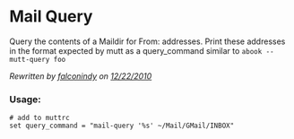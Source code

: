 # Mail Query

Query the contents of a Maildir for From: addresses. Print these 
addresses in the format expected by mutt as a query_command similar to 
`abook --mutt-query foo`

*Rewritten by [falconindy](https://github.com/falconindy/mail-query) on 
[12/22/2010](https://github.com/falconindy/mail-query)*

### Usage:

    # add to muttrc
    set query_command = "mail-query '%s' ~/Mail/GMail/INBOX"

